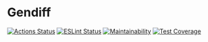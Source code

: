 # Gendiff
[![Actions Status](https://github.com/VilerIT/frontend-project-lvl2/workflows/hexlet-check/badge.svg)](https://github.com/VilerIT/frontend-project-lvl2/actions)
[![ESLint Status](https://github.com/VilerIT/frontend-project-lvl2/workflows/ESLint/badge.svg)](https://github.com/VilerIT/frontend-project-lvl2/actions)
[![Maintainability](https://api.codeclimate.com/v1/badges/cf227cf977c60b70f186/maintainability)](https://codeclimate.com/github/VilerIT/frontend-project-lvl2/maintainability)
[![Test Coverage](https://api.codeclimate.com/v1/badges/cf227cf977c60b70f186/test_coverage)](https://codeclimate.com/github/VilerIT/frontend-project-lvl2/test_coverage)
